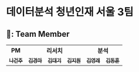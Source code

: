 # 데이터분석 청년인재 서울 3팀

## 👨‍: Team Member
<table algin="center">
   <tr>
      <td colspan="1" align="center"><strong>PM</strong></td>
      <td colspan="3" align="center"><strong>리서치</strong></td>
      <td colspan="2" align="center"><strong>분석</strong></td>
   </tr>
  <tr>
     <td align="center">
        <a href="https://github.com/keonju2"><sub><b>나건주</b></sub></a>
     </td>
    <td align="center">
    <a href="https://github.com/Kyeong-Ah"><sub><b>김경아</b></sub></a><br />
    </td>
    <td align="center">
    <a href="https://github.com/Kimdaeki97"><sub><b>김대기</b></sub></a><br />
    </td>
    <td align="center">
    <a href="https://github.com/jiwon517"><sub><b>김지원</b></sub></a><br />
    </td>
    <td align="center">
    <a href="https://github.com/kimyoungraek"><sub><b>김영래</b></sub></a><br />
    </td>
    <td align="center">
    <a href="https://github.com/deokbae11"><sub><b>김동훈</b></sub></a><br />
    </td>
    
  <tr>
</table> 
